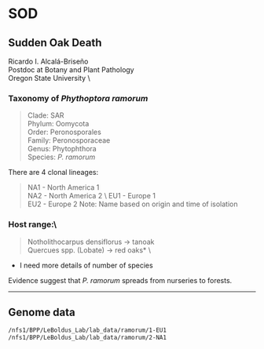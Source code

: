 # SOD
## Sudden Oak Death
Ricardo I. Alcalá-Briseño \
Postdoc at Botany and Plant Pathology \
Oregon State University \


### Taxonomy of _Phythoptora ramorum_
> Clade: 	SAR \
Phylum: 	Oomycota \
Order: 	  Peronosporales \
Family: 	Peronosporaceae \
Genus: 	  Phytophthora \
Species: 	_P. ramorum_

There are 4 clonal lineages:
> NA1 - North America 1 \
NA2 - North America 2 \ 
EU1 - Europe 1 \
EU2 - Europe 2
Note: Name based on origin and time of isolation 

### Host range:\
> Notholithocarpus densiflorus -> tanoak \
Quercues spp. (Lobate) -> red oaks* \
* I need more details of number of species 

Evidence suggest that _P. ramorum_ spreads from nurseries to forests.

----------------

## Genome data
```bash
/nfs1/BPP/LeBoldus_Lab/lab_data/ramorum/1-EU1
/nfs1/BPP/LeBoldus_Lab/lab_data/ramorum/2-NA1
```
